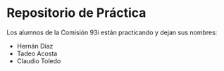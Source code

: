 # Repositorio de Práctica

Los alumnos de la Comisión 93i están practicando y dejan sus nombres:

- Hernán Díaz
- Tadeo Acosta
- Claudio Toledo
